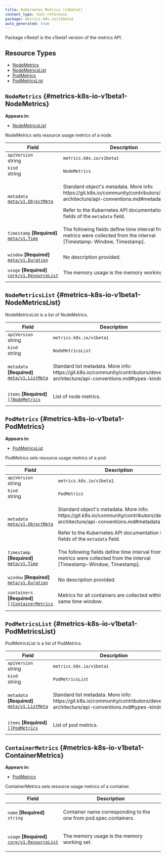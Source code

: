 ```yaml
---
title: Kubernetes Metrics (v1beta1)
content_type: tool-reference
package: metrics.k8s.io/v1beta1
auto_generated: true
---
```

<p>Package v1beta1 is the v1beta1 version of the metrics API.</p>


## Resource Types 


- [NodeMetrics](#metrics-k8s-io-v1beta1-NodeMetrics)
- [NodeMetricsList](#metrics-k8s-io-v1beta1-NodeMetricsList)
- [PodMetrics](#metrics-k8s-io-v1beta1-PodMetrics)
- [PodMetricsList](#metrics-k8s-io-v1beta1-PodMetricsList)
  

## `NodeMetrics`     {#metrics-k8s-io-v1beta1-NodeMetrics}
    

**Appears in:**

- [NodeMetricsList](#metrics-k8s-io-v1beta1-NodeMetricsList)


<p>NodeMetrics sets resource usage metrics of a node.</p>


<table class="table">
<thead><tr><th width="30%">Field</th><th>Description</th></tr></thead>
<tbody>
    
<tr><td><code>apiVersion</code><br/>string</td><td><code>metrics.k8s.io/v1beta1</code></td></tr>
<tr><td><code>kind</code><br/>string</td><td><code>NodeMetrics</code></td></tr>
    
  
<tr><td><code>metadata</code><br/>
<a href="https://kubernetes.io/docs/reference/generated/kubernetes-api/v1.32/#objectmeta-v1-meta"><code>meta/v1.ObjectMeta</code></a>
</td>
<td>
   <p>Standard object's metadata.
More info: https://git.k8s.io/community/contributors/devel/sig-architecture/api-conventions.md#metadata</p>
Refer to the Kubernetes API documentation for the fields of the <code>metadata</code> field.</td>
</tr>
<tr><td><code>timestamp</code> <B>[Required]</B><br/>
<a href="https://kubernetes.io/docs/reference/generated/kubernetes-api/v1.32/#time-v1-meta"><code>meta/v1.Time</code></a>
</td>
<td>
   <p>The following fields define time interval from which metrics were
collected from the interval [Timestamp-Window, Timestamp].</p>
</td>
</tr>
<tr><td><code>window</code> <B>[Required]</B><br/>
<a href="https://pkg.go.dev/k8s.io/apimachinery/pkg/apis/meta/v1#Duration"><code>meta/v1.Duration</code></a>
</td>
<td>
   <span class="text-muted">No description provided.</span></td>
</tr>
<tr><td><code>usage</code> <B>[Required]</B><br/>
<a href="https://kubernetes.io/docs/reference/generated/kubernetes-api/v1.32/#resourcelist-v1-core"><code>core/v1.ResourceList</code></a>
</td>
<td>
   <p>The memory usage is the memory working set.</p>
</td>
</tr>
</tbody>
</table>

## `NodeMetricsList`     {#metrics-k8s-io-v1beta1-NodeMetricsList}
    


<p>NodeMetricsList is a list of NodeMetrics.</p>


<table class="table">
<thead><tr><th width="30%">Field</th><th>Description</th></tr></thead>
<tbody>
    
<tr><td><code>apiVersion</code><br/>string</td><td><code>metrics.k8s.io/v1beta1</code></td></tr>
<tr><td><code>kind</code><br/>string</td><td><code>NodeMetricsList</code></td></tr>
    
  
<tr><td><code>metadata</code> <B>[Required]</B><br/>
<a href="https://kubernetes.io/docs/reference/generated/kubernetes-api/v1.32/#listmeta-v1-meta"><code>meta/v1.ListMeta</code></a>
</td>
<td>
   <p>Standard list metadata.
More info: https://git.k8s.io/community/contributors/devel/sig-architecture/api-conventions.md#types-kinds</p>
</td>
</tr>
<tr><td><code>items</code> <B>[Required]</B><br/>
<a href="#metrics-k8s-io-v1beta1-NodeMetrics"><code>[]NodeMetrics</code></a>
</td>
<td>
   <p>List of node metrics.</p>
</td>
</tr>
</tbody>
</table>

## `PodMetrics`     {#metrics-k8s-io-v1beta1-PodMetrics}
    

**Appears in:**

- [PodMetricsList](#metrics-k8s-io-v1beta1-PodMetricsList)


<p>PodMetrics sets resource usage metrics of a pod.</p>


<table class="table">
<thead><tr><th width="30%">Field</th><th>Description</th></tr></thead>
<tbody>
    
<tr><td><code>apiVersion</code><br/>string</td><td><code>metrics.k8s.io/v1beta1</code></td></tr>
<tr><td><code>kind</code><br/>string</td><td><code>PodMetrics</code></td></tr>
    
  
<tr><td><code>metadata</code><br/>
<a href="https://kubernetes.io/docs/reference/generated/kubernetes-api/v1.32/#objectmeta-v1-meta"><code>meta/v1.ObjectMeta</code></a>
</td>
<td>
   <p>Standard object's metadata.
More info: https://git.k8s.io/community/contributors/devel/sig-architecture/api-conventions.md#metadata</p>
Refer to the Kubernetes API documentation for the fields of the <code>metadata</code> field.</td>
</tr>
<tr><td><code>timestamp</code> <B>[Required]</B><br/>
<a href="https://kubernetes.io/docs/reference/generated/kubernetes-api/v1.32/#time-v1-meta"><code>meta/v1.Time</code></a>
</td>
<td>
   <p>The following fields define time interval from which metrics were
collected from the interval [Timestamp-Window, Timestamp].</p>
</td>
</tr>
<tr><td><code>window</code> <B>[Required]</B><br/>
<a href="https://pkg.go.dev/k8s.io/apimachinery/pkg/apis/meta/v1#Duration"><code>meta/v1.Duration</code></a>
</td>
<td>
   <span class="text-muted">No description provided.</span></td>
</tr>
<tr><td><code>containers</code> <B>[Required]</B><br/>
<a href="#metrics-k8s-io-v1beta1-ContainerMetrics"><code>[]ContainerMetrics</code></a>
</td>
<td>
   <p>Metrics for all containers are collected within the same time window.</p>
</td>
</tr>
</tbody>
</table>

## `PodMetricsList`     {#metrics-k8s-io-v1beta1-PodMetricsList}
    


<p>PodMetricsList is a list of PodMetrics.</p>


<table class="table">
<thead><tr><th width="30%">Field</th><th>Description</th></tr></thead>
<tbody>
    
<tr><td><code>apiVersion</code><br/>string</td><td><code>metrics.k8s.io/v1beta1</code></td></tr>
<tr><td><code>kind</code><br/>string</td><td><code>PodMetricsList</code></td></tr>
    
  
<tr><td><code>metadata</code> <B>[Required]</B><br/>
<a href="https://kubernetes.io/docs/reference/generated/kubernetes-api/v1.32/#listmeta-v1-meta"><code>meta/v1.ListMeta</code></a>
</td>
<td>
   <p>Standard list metadata.
More info: https://git.k8s.io/community/contributors/devel/sig-architecture/api-conventions.md#types-kinds</p>
</td>
</tr>
<tr><td><code>items</code> <B>[Required]</B><br/>
<a href="#metrics-k8s-io-v1beta1-PodMetrics"><code>[]PodMetrics</code></a>
</td>
<td>
   <p>List of pod metrics.</p>
</td>
</tr>
</tbody>
</table>

## `ContainerMetrics`     {#metrics-k8s-io-v1beta1-ContainerMetrics}
    

**Appears in:**

- [PodMetrics](#metrics-k8s-io-v1beta1-PodMetrics)


<p>ContainerMetrics sets resource usage metrics of a container.</p>


<table class="table">
<thead><tr><th width="30%">Field</th><th>Description</th></tr></thead>
<tbody>
    
  
<tr><td><code>name</code> <B>[Required]</B><br/>
<code>string</code>
</td>
<td>
   <p>Container name corresponding to the one from pod.spec.containers.</p>
</td>
</tr>
<tr><td><code>usage</code> <B>[Required]</B><br/>
<a href="https://kubernetes.io/docs/reference/generated/kubernetes-api/v1.32/#resourcelist-v1-core"><code>core/v1.ResourceList</code></a>
</td>
<td>
   <p>The memory usage is the memory working set.</p>
</td>
</tr>
</tbody>
</table>
  